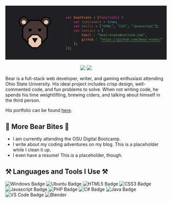 <p align="center">
<img src="bear-banner.png">
</p>

<p align="center">
<a href="mailto:bear-evans@outlook.com"><img src="https://img.shields.io/badge/Gmail-D14836?style=for-the-badge&logo=gmail&logoColor=white" /></a>   <a href="https://www.linkedin.com/in/bear-evans/"><img src="https://img.shields.io/badge/LinkedIn-0077B5?style=for-the-badge&logo=linkedin&logoColor=white" /></a>
</p>

Bear is a full-stack web developer, writer, and gaming enthusiast attending Ohio State University. His ideal project includes crisp design, well-commented code, and fun problems to solve. When not writing code, he spends his time weightlifting, brewing ciders, and talking about himself in the third person.

His portfolio can be found <a href="https://bear-evans.github.io/bear-evans-portfolio/">here</a>.

## 🐻 More Bear Bites 🐻
* I am currently attending the OSU Digital Bootcamp.
* I write about my coding adventures on my blog. This is a placeholder while I clean it up.
* I even have a resume! This is a placeholder, though.

## ⚒️ Languages and Tools I Use ⚒️
![Windows Badge](https://img.shields.io/static/v1?label=OS&message=Windows&color=blue&logo=windows) 
![Ubuntu Badge](https://img.shields.io/static/v1?label=OS&message=Ubuntu&color=orange&logo=ubuntu)
![HTML5 Badge](https://img.shields.io/static/v1?label=Code&message=HTML5&color=orange&logo=html5) 
![CSS3 Badge](https://img.shields.io/static/v1?label=Code&message=CSS3&color=blue&logo=css3) 
![Javascript Badge](https://img.shields.io/static/v1?label=Code&message=Javascript&color=yellow&logo=javascript) 
![PHP Badge](https://img.shields.io/static/v1?label=Code&message=PHP&color=red&logo=php)
![C# Badge](https://img.shields.io/static/v1?label=Code&message=C%23&color=purple&logo=c-sharp)
![Java Badge](https://img.shields.io/static/v1?label=Code&message=Java&color=orange&logo=java)
![VS Code Badge](https://img.shields.io/badge/Editor-Visual_Studio_Code-blue?logo=visual-studio-code)
![Blender](https://img.shields.io/static/v1?label=Tool&message=Blender&color=orange&logo=blender)
